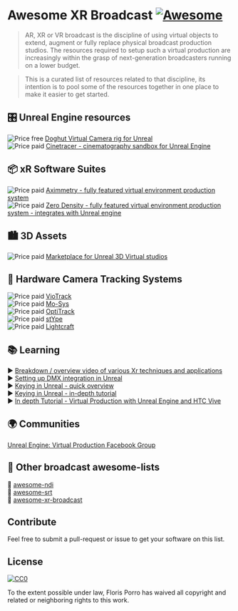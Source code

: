 # Awesome XR Broadcast [![Awesome](https://awesome.re/badge.svg)](https://awesome.re)

> AR, XR or VR broadcast is the discipline of using virtual objects to extend, augment or fully replace physical broadcast production studios. The resources required to setup such a virtual production are increasingly within the grasp of next-generation broadcasters running on a lower budget.

> This is a curated list of resources related to that discipline, its intention is to pool some of the resources together in one place to make it easier to get started.

## 🎛️ Unreal Engine resources

![Price free](https://img.shields.io/badge/price-opensource-brightgreen) [Doghut Virtual Camera rig for Unreal](https://www.doghut.de/virtual-camera/)
<br />![Price paid](https://img.shields.io/badge/price-€76-red) [Cinetracer - cinematography sandbox for Unreal Engine](https://www.cinetracer.com/)

## 📦 xR Software Suites

![Price paid](https://img.shields.io/badge/price-paid-red) [Aximmetry - fully featured virtual environment production system](https://aximmetry.com/)
<br />![Price paid](https://img.shields.io/badge/price-paid-red) [Zero Density - fully featured virtual environment production system - integrates with Unreal engine](https://aximmetry.com/)

## 🏙️ 3D Assets

![Price paid](https://img.shields.io/badge/price-paid-red) [Marketplace for Unreal 3D Virtual studios](https://stockeds.com/shop/)

## 📍 Hardware Camera Tracking Systems

![Price paid](https://img.shields.io/badge/price-paid-red) [VioTrack](https://www.trackmen.de)
<br />![Price paid](https://img.shields.io/badge/price-paid-red) [Mo-Sys](https://www.mo-sys.com/)
<br />![Price paid](https://img.shields.io/badge/price-paid-red) [OptiTrack](https://optitrack.com/)
<br />![Price paid](https://img.shields.io/badge/price-paid-red) [stYpe](https://stype.tv/)
<br />![Price paid](https://img.shields.io/badge/price-paid-red) [Lightcraft](http://www.lightcrafttech.com/.../real-time-camera-tracking/)

## 📚 Learning

▶️ [Breakdown / overview video of various Xr techniques and applications](https://www.youtube.com/watch?v=-EGlAIjLF_M)
<br />▶️ [Setting up DMX integration in Unreal](https://www.youtube.com/watch?v=JE8I7Izo6Jo)
<br />▶️ [Keying in Unreal - quick overview](https://www.youtube.com/watch?v=j8YdN7zjvsA)
<br />▶️ [Keying in Unreal - in-depth tutorial](https://www.youtube.com/watch?v=aGN4I9ias6g)
<br />▶️ [In depth Tutorial - Virtual Production with Unreal Engine and HTC Vive](https://www.youtube.com/watch?v=XWQZNw9iMNs)

## 🌍 Communities

[Unreal Engine: Virtual Production Facebook Group](https://www.facebook.com/groups/virtualproduction)

## 🔗 Other broadcast awesome-lists

🔗 [awesome-ndi](https://github.com/florisporro/awesome-ndi)
<br />🔗 [awesome-srt](https://github.com/florisporro/awesome-srt)
<br />🔗 [awesome-xr-broadcast](https://github.com/florisporro/awesome-xr-broadcast)

## Contribute

Feel free to submit a pull-request or issue to get your software on this list.

## License

[![CC0](https://mirrors.creativecommons.org/presskit/buttons/88x31/svg/cc-zero.svg)](https://creativecommons.org/publicdomain/zero/1.0)

To the extent possible under law, Floris Porro has waived all copyright and
related or neighboring rights to this work.
